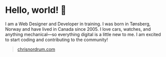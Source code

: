 # Hello, world! 👋
I am a Web Designer and Developer in training. I was born in Tønsberg, Norway and have lived in Canada since 2005. I love cars, watches, and anything mechanical—so everything digital is a little new to me. I am excited to start coding and contributing to the community!
>[chrisnordrum.com](https://chrisnordrum.com/)
<!--
**NordrumDesigns/NordrumDesigns** is a ✨ _special_ ✨ repository because its `README.md` (this file) appears on your GitHub profile.

Here are some ideas to get you started:

- 🔭 I’m currently working on ...
- 🌱 I’m currently learning ...
- 👯 I’m looking to collaborate on ...
- 🤔 I’m looking for help with ...
- 💬 Ask me about ...
- 📫 How to reach me: ...
- 😄 Pronouns: ...
- ⚡ Fun fact: ...
-->
